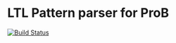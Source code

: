 LTL Pattern parser for ProB
=========


[![Build Status](https://travis-ci.org/hhu-stups/ltlpatternparser.svg?branch=master)](https://travis-ci.org/hhu-stups/ltlpatternparser)
